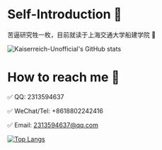 # Self-Introduction :memo:
苦逼研究牲一枚，目前就读于上海交通大学船建学院 :construction_worker:

![Kaiserreich-Unofficial's GitHub stats](https://github-readme-stats-zeta-eight-21.vercel.app/api?username=Kaiserreich-Unofficial\&bg_color=30,e96443,904e95\&title_color=fff\&text_color=fff)
# How to reach me 📱
:white_check_mark: QQ: 2313594637

:white_check_mark: WeChat/Tel: +8618802242416

:white_check_mark: Email: 2313594637@qq.com

[![Top Langs](https://github-readme-stats-zeta-eight-21.vercel.app/api/top-langs/?username=Kaiserreich-Unofficial&layout=donut-vertical)](https://github.com/anuraghazra/github-readme-stats)
